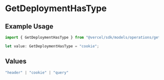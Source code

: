 # GetDeploymentHasType

## Example Usage

```typescript
import { GetDeploymentHasType } from "@vercel/sdk/models/operations/getdeployment.js";

let value: GetDeploymentHasType = "cookie";
```

## Values

```typescript
"header" | "cookie" | "query"
```